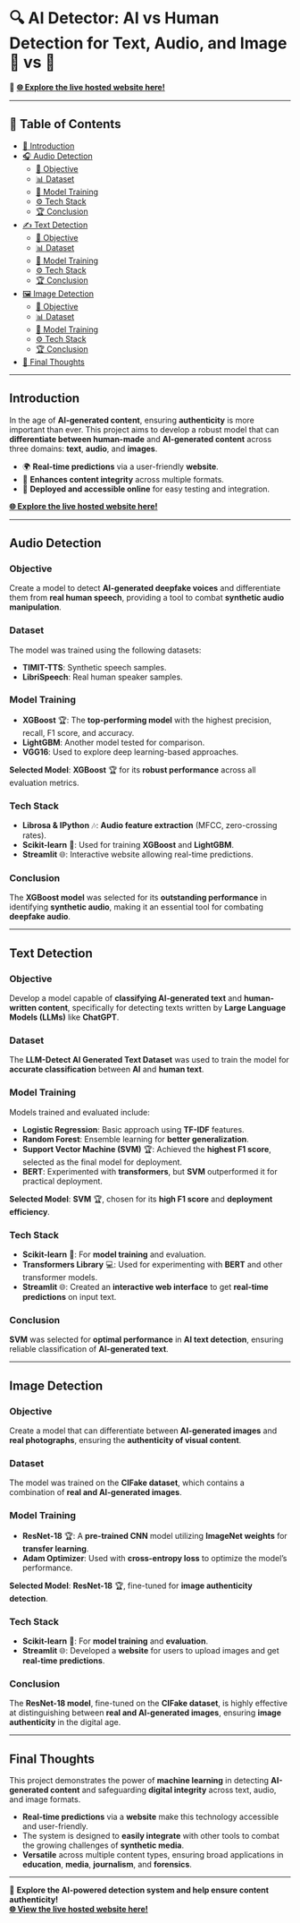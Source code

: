 # 🔍 AI Detector: AI vs Human Detection for Text, Audio, and Image 🤖 vs 👤

🚀 [**🌐 Explore the live hosted website here!**](https://gen-ai-detector.streamlit.app/)

---

## 📑 Table of Contents  

- [🌟 Introduction](#introduction)  
- [🎧 Audio Detection](#audio-detection)  
  - [🎯 Objective](#objective)  
  - [📊 Dataset](#dataset)  
  - [🧠 Model Training](#model-training)  
  - [⚙️ Tech Stack](#tech-stack)  
  - [🏆 Conclusion](#conclusion)  
- [✍️ Text Detection](#text-detection)  
  - [🎯 Objective](#objective-1)  
  - [📊 Dataset](#dataset-1)  
  - [🧠 Model Training](#model-training-1)  
  - [⚙️ Tech Stack](#tech-stack-1)  
  - [🏆 Conclusion](#conclusion-1)  
- [🖼️ Image Detection](#image-detection)  
  - [🎯 Objective](#objective-2)  
  - [📊 Dataset](#dataset-2)  
  - [🧠 Model Training](#model-training-2)  
  - [⚙️ Tech Stack](#tech-stack-2)  
  - [🏆 Conclusion](#conclusion-2)  
- [🌟 Final Thoughts](#final-thoughts)  

---

## Introduction

In the age of **AI-generated content**, ensuring **authenticity** is more important than ever. This project aims to develop a robust model that can **differentiate between human-made** and **AI-generated content** across three domains: **text**, **audio**, and **images**.  

- 🌍 **Real-time predictions** via a user-friendly **website**.  
- 🔎 **Enhances content integrity** across multiple formats.  
- 🚀 **Deployed and accessible online** for easy testing and integration.  

[**🌐 Explore the live hosted website here!**](https://gen-ai-detector.streamlit.app/)  

---

## Audio Detection  

### Objective  
Create a model to detect **AI-generated deepfake voices** and differentiate them from **real human speech**, providing a tool to combat **synthetic audio manipulation**.  

### Dataset  
The model was trained using the following datasets:  
- **TIMIT-TTS**: Synthetic speech samples.  
- **LibriSpeech**: Real human speaker samples.  

### Model Training  
- **XGBoost** 🏆: The **top-performing model** with the highest precision, recall, F1 score, and accuracy.  
- **LightGBM**: Another model tested for comparison.  
- **VGG16**: Used to explore deep learning-based approaches.  

**Selected Model**: **XGBoost** 🏆 for its **robust performance** across all evaluation metrics.  

### Tech Stack  
- **Librosa & IPython** 🎶: **Audio feature extraction** (MFCC, zero-crossing rates).  
- **Scikit-learn** 🔧: Used for training **XGBoost** and **LightGBM**.  
- **Streamlit** 🌐: Interactive website allowing real-time predictions.  

### Conclusion  
The **XGBoost model** was selected for its **outstanding performance** in identifying **synthetic audio**, making it an essential tool for combating **deepfake audio**.  

---

## Text Detection  

### Objective  
Develop a model capable of **classifying AI-generated text** and **human-written content**, specifically for detecting texts written by **Large Language Models (LLMs)** like **ChatGPT**.  

### Dataset  
The **LLM-Detect AI Generated Text Dataset** was used to train the model for **accurate classification** between **AI** and **human text**.  

### Model Training  
Models trained and evaluated include:  
- **Logistic Regression**: Basic approach using **TF-IDF** features.  
- **Random Forest**: Ensemble learning for **better generalization**.  
- **Support Vector Machine (SVM)** 🏆: Achieved the **highest F1 score**, selected as the final model for deployment.  
- **BERT**: Experimented with **transformers**, but **SVM** outperformed it for practical deployment.  

**Selected Model**: **SVM** 🏆, chosen for its **high F1 score** and **deployment efficiency**.  

### Tech Stack  
- **Scikit-learn** 🔧: For **model training** and evaluation.  
- **Transformers Library** 💻: Used for experimenting with **BERT** and other transformer models.  
- **Streamlit** 🌐: Created an **interactive web interface** to get **real-time predictions** on input text.  

### Conclusion  
**SVM** was selected for **optimal performance** in **AI text detection**, ensuring reliable classification of **AI-generated text**.  

---

## Image Detection  

### Objective  
Create a model that can differentiate between **AI-generated images** and **real photographs**, ensuring the **authenticity of visual content**.  

### Dataset  
The model was trained on the **CIFake dataset**, which contains a combination of **real and AI-generated images**.  

### Model Training  
- **ResNet-18** 🏆: A **pre-trained CNN** model utilizing **ImageNet weights** for **transfer learning**.  
- **Adam Optimizer**: Used with **cross-entropy loss** to optimize the model’s performance.  

**Selected Model**: **ResNet-18** 🏆, fine-tuned for **image authenticity detection**.  

### Tech Stack  
- **Scikit-learn** 🔧: For **model training** and **evaluation**.  
- **Streamlit** 🌐: Developed a **website** for users to upload images and get **real-time predictions**.  

### Conclusion  
The **ResNet-18 model**, fine-tuned on the **CIFake dataset**, is highly effective at distinguishing between **real and AI-generated images**, ensuring **image authenticity** in the digital age.  

---

## Final Thoughts  

This project demonstrates the power of **machine learning** in detecting **AI-generated content** and safeguarding **digital integrity** across text, audio, and image formats.  

- **Real-time predictions** via a **website** make this technology accessible and user-friendly.  
- The system is designed to **easily integrate** with other tools to combat the growing challenges of **synthetic media**.  
- **Versatile** across multiple content types, ensuring broad applications in **education**, **media**, **journalism**, and **forensics**.  

---

🚀 **Explore the AI-powered detection system and help ensure content authenticity!**  
[**🌐 View the live hosted website here!**](https://gen-ai-detector.streamlit.app/)  
